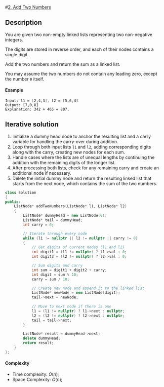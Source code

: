 #[2. Add Two Numbers](https://leetcode.com/problems/add-two-numbers/)

## Description

You are given two non-empty linked lists representing two non-negative integers.

The digits are stored in reverse order, and each of their nodes contains a single digit.

Add the two numbers and return the sum as a linked list.

You may assume the two numbers do not contain any leading zero, except the number `0` itself.

#### Example

    Input: l1 = [2,4,3], l2 = [5,6,4]
    Output: [7,0,8]
    Explanation: 342 + 465 = 807.

## Iterative solution

1. Initialize a dummy head node to anchor the resulting list and a carry variable for handling the carry-over during addition.
2. Loop through both input lists `l1` and `l2`, adding corresponding digits along with the carry, creating new nodes for each sum.
3. Handle cases where the lists are of unequal lengths by continuing the addition with the remaining digits of the longer list.
4. After processing both lists, check for any remaining carry and create an additional node if necessary.
5. Delete the initial dummy node and return the resulting linked list that starts from the next node, which contains the sum of the two numbers.

```C++
class Solution 
{
public:
    ListNode* addTwoNumbers(ListNode* l1, ListNode* l2) 
    {
        ListNode* dummyHead = new ListNode(0);
        ListNode* tail = dummyHead;
        int carry = 0;

        // Iterate through every node
        while (l1 != nullptr || l2 != nullptr || carry != 0) 
        {
            // Get digits of current nodes (l1 and l2)
            int digit1 = (l1 != nullptr) ? l1->val : 0;
            int digit2 = (l2 != nullptr) ? l2->val : 0;

            // Sum digits and carry
            int sum = digit1 + digit2 + carry;
            int digit = sum % 10;
            carry = sum / 10;

            // Create new node and append it to the linked list
            ListNode* newNode = new ListNode(digit);
            tail->next = newNode;
            
            // Move to next node if there is one
            l1 = (l1 != nullptr) ? l1->next : nullptr;
            l2 = (l2 != nullptr) ? l2->next : nullptr;
            tail = tail->next;
        }

        ListNode* result = dummyHead->next;
        delete dummyHead;
        return result;
    }
};
```
#### Complexity

- Time complexity: $O(n)$;
- Space Complexity: $O(n)$;
